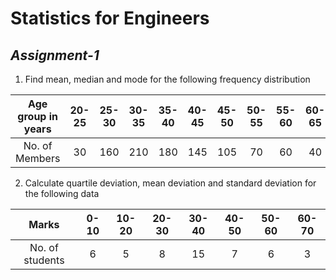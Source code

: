 # Statistics for Engineers
## _Assignment-1_

1. Find mean, median and mode for the following frequency distribution

Age group in years | 20-25 | 25-30 | 30-35 | 35-40 | 40-45 | 45-50 | 50-55 | 55-60 | 60-65
:----------------: | :---: | :---: | :---: | :---: | :---: | :---: | :---: | :---: | :---: 
No. of Members     | 30    | 160   | 210   | 180   | 145   | 105   | 70    | 60    | 40

2. Calculate quartile deviation, mean deviation and standard deviation for the following data

Marks | 0-10 | 10-20 | 20-30 | 30-40 | 40-50 | 50-60 | 60-70
:---: | :--: | :---: | :---: | :---: | :---: | :---: | :---: 
No. of students | 6 | 5 | 8 | 15 | 7 | 6 | 3

